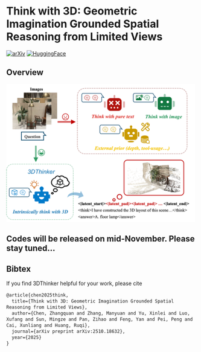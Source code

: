 # Think with 3D: Geometric Imagination Grounded Spatial Reasoning from Limited Views
[![arXiv](https://img.shields.io/badge/arXiv-PDF-red)](https://arxiv.org/pdf/2510.18632)
[![HuggingFace](https://img.shields.io/badge/HuggingFace-Paper-orange)](https://huggingface.co/papers/2510.18632)

## Overview
<img src="assets/teaser.png" alt="drawing" width="500"/>

## Codes will be released on mid-November. Please stay tuned...

## Bibtex
If you find 3DThinker helpful for your work, please cite

```
@article{chen2025think,
  title={Think with 3D: Geometric Imagination Grounded Spatial Reasoning from Limited Views},
  author={Chen, Zhangquan and Zhang, Manyuan and Yu, Xinlei and Luo, Xufang and Sun, Mingze and Pan, Zihao and Feng, Yan and Pei, Peng and Cai, Xunliang and Huang, Ruqi},
  journal={arXiv preprint arXiv:2510.18632},
  year={2025}
}
```

